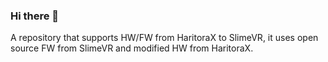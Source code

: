 ### Hi there 👋

<!--
**SlimeVRX/SlimeVRX** is a ✨ _special_ ✨ repository because its `README.md` (this file) appears on your GitHub profile.

Here are some ideas to get you started:

- 🔭 I’m currently working on ...
- 🌱 I’m currently learning ...
- 👯 I’m looking to collaborate on ...
- 🤔 I’m looking for help with ...
- 💬 Ask me about ...
- 📫 How to reach me: ...
- 😄 Pronouns: ...
- ⚡ Fun fact: ...
-->

A repository that supports HW/FW from HaritoraX to SlimeVR, it uses open source FW from SlimeVR and modified HW from HaritoraX.
